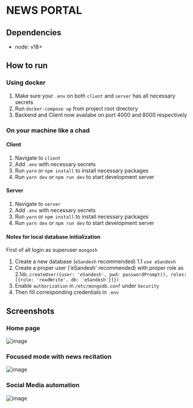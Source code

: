 # NEWS PORTAL

## Dependencies
- node: v18+

## How to run

### Using docker
1. Make sure your `.env` on both `client` and `server` has all necessary secrets
2. Run `docker-compose up` from project root directory
3. Backend and Client now availabe on port 4000 and 8000 respectively

### On your machine like a chad

#### Client
1. Navigate to `client`
2. Add `.env` with necessary secrets
3. Run `yarn` or `npm install` to install necessary packages
4. Run `yarn dev` or `npm run dev` to start development server

#### Server
1. Navigate to `server`
2. Add `.env` with necessary secrets
3. Run `yarn` or `npm install` to install necessary packages
4. Run `yarn dev` or `npm run dev` to start development server

#### Notes for local database initialization
First of all login as superuser ```mongosh```
1. Create a new database (`eSandesh` recommended)
    1.1 ```use eSandesh```
2. Create a proper user ('eSandesh' recommended) with proper role as
    2.1```db.createUser({user: 'eSandesh', pwd: passwordPrompt(), roles: [{role: 'readWrite', db: 'eSandesh'}]})```
3. Enable `authorization` in `/etc/mongodb.conf` under `Security`
4. Then fill corresponding credentials in `.env`


## Screenshots

### Home page

![image](https://user-images.githubusercontent.com/57314527/207432864-cc448c66-894e-4bbc-b3c4-463ef0b9e0df.png)

### Focused mode with news recitation
![image](https://user-images.githubusercontent.com/57314527/207433474-b824a798-4f6d-4131-861d-85fa9e17346a.png)

### Social Media automation

![image](https://user-images.githubusercontent.com/57314527/207433704-2b21505a-3d31-4f33-ac04-bb32fbf2488a.png)



